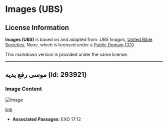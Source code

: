 # Images (UBS)

## License Information

**Images (UBS)** is based on and adapted from: _UBS Images_, [United Bible Societies](https://unitedbiblesocieties.org/), None, which is licensed under a [Public Domain CC0](https://creativecommons.org/public-domain/cc0/).

This markdown version is provided under the same license.



--------------------------------

## موسى رفع يديه (id: 293921)

### Image Content

![Image](https://cdn.aquifer.bible/aquifer-content/resources/Media/WEB-0641_moses_raised_hands.jpg)

[link](https://cdn.aquifer.bible/aquifer-content/resources/Media/WEB-0641_moses_raised_hands.jpg)

* **Associated Passages:** EXO 17:12

